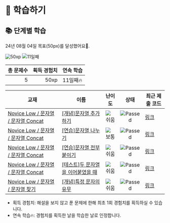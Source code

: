 # 📖 학습하기

## 📚 단계별 학습
24년 08월 04일 목표(50px)를 달성했어요🥳.

![50xp](https://img.shields.io/badge/EXP-50xp-%235cb85c.svg?for-the-badge)
![11일째](https://img.shields.io/badge/연속학습-11일째-%23E34F26.svg?for-the-badge)

|총 문제수|획득 경험치|연속 학습|
|---:|---:|---|
5|50xp|11일째🔥|

|교재|이름|난이도|상태|최근 제출 코드|
|---|---|:---:|:---:|---|
|[Novice Low / 문자열 / 문자열 Concat](https://www.codetree.ai/missions?missionId=4)|[[개념]문자열 추가하기](https://www.codetree.ai/missions/4/problems/add-spring)|![쉬움][easy]|![Passed][passed]|[링크](https://github.com/coldrain-f/codetree-TILs/blob/main/240804/%EB%AC%B8%EC%9E%90%EC%97%B4%20%EC%B6%94%EA%B0%80%ED%95%98%EA%B8%B0/add-spring.py)|
|[Novice Low / 문자열 / 문자열 Concat](https://www.codetree.ai/missions?missionId=4)|[[연습]문자열 나누기](https://www.codetree.ai/missions/4/problems/divide-string)|![보통][medium]|![Passed][passed]|[링크](https://github.com/coldrain-f/codetree-TILs/blob/main/240804/%EB%AC%B8%EC%9E%90%EC%97%B4%20%EB%82%98%EB%88%84%EA%B8%B0/divide-string.py)|
|[Novice Low / 문자열 / 문자열 Concat](https://www.codetree.ai/missions?missionId=4)|[[연습]문자열 전부 붙이기](https://www.codetree.ai/missions/4/problems/paste-all-string)|![쉬움][easy]|![Passed][passed]|[링크](https://github.com/coldrain-f/codetree-TILs/blob/main/240804/%EB%AC%B8%EC%9E%90%EC%97%B4%20%EC%A0%84%EB%B6%80%20%EB%B6%99%EC%9D%B4%EA%B8%B0/paste-all-string.py)|
|[Novice Low / 문자열 / 문자열 Concat](https://www.codetree.ai/missions?missionId=4)|[[테스트]두 문자열을 이어붙였을 때](https://www.codetree.ai/missions/4/problems/when-two-strings-are-concatenated)|![쉬움][easy]|![Passed][passed]|[링크](https://github.com/coldrain-f/codetree-TILs/blob/main/240804/%EB%91%90%20%EB%AC%B8%EC%9E%90%EC%97%B4%EC%9D%84%20%EC%9D%B4%EC%96%B4%EB%B6%99%EC%98%80%EC%9D%84%20%EB%95%8C/when-two-strings-are-concatenated.py)|
|[Novice Low / 문자열 / 문자열 찾기](https://www.codetree.ai/missions?missionId=4)|[[개념]특정 문자의 유무](https://www.codetree.ai/missions/4/problems/specific-character-presence)|![쉬움][easy]|![Passed][passed]|[링크](https://github.com/coldrain-f/codetree-TILs/blob/main/240804/%ED%8A%B9%EC%A0%95%20%EB%AC%B8%EC%9E%90%EC%9D%98%20%EC%9C%A0%EB%AC%B4/specific-character-presence.py)|


* 획득 경험치: 해설을 보지 않고 푼 문제에 한해 최초 1회 경험치를 획득하실 수 있습니다.
* 연속 학습🔥: 경험치를 획득한 날을 학습한 날로 인정합니다.










[b5]: https://img.shields.io/badge/Bronze_5-%235D3E31.svg
[b4]: https://img.shields.io/badge/Bronze_4-%235D3E31.svg
[b3]: https://img.shields.io/badge/Bronze_3-%235D3E31.svg
[b2]: https://img.shields.io/badge/Bronze_2-%235D3E31.svg
[b1]: https://img.shields.io/badge/Bronze_1-%235D3E31.svg
[s5]: https://img.shields.io/badge/Silver_5-%23394960.svg
[s4]: https://img.shields.io/badge/Silver_4-%23394960.svg
[s3]: https://img.shields.io/badge/Silver_3-%23394960.svg
[s2]: https://img.shields.io/badge/Silver_2-%23394960.svg
[s1]: https://img.shields.io/badge/Silver_1-%23394960.svg
[g5]: https://img.shields.io/badge/Gold_5-%23FFC433.svg
[g4]: https://img.shields.io/badge/Gold_4-%23FFC433.svg
[g3]: https://img.shields.io/badge/Gold_3-%23FFC433.svg
[g2]: https://img.shields.io/badge/Gold_2-%23FFC433.svg
[g1]: https://img.shields.io/badge/Gold_1-%23FFC433.svg
[p5]: https://img.shields.io/badge/Platinum_5-%2376DDD8.svg
[p4]: https://img.shields.io/badge/Platinum_4-%2376DDD8.svg
[p3]: https://img.shields.io/badge/Platinum_3-%2376DDD8.svg
[p2]: https://img.shields.io/badge/Platinum_2-%2376DDD8.svg
[p1]: https://img.shields.io/badge/Platinum_1-%2376DDD8.svg
[passed]: https://img.shields.io/badge/Passed-%23009D27.svg
[failed]: https://img.shields.io/badge/Failed-%23D24D57.svg
[easy]: https://img.shields.io/badge/쉬움-%235cb85c.svg?for-the-badge
[medium]: https://img.shields.io/badge/보통-%23FFC433.svg?for-the-badge
[hard]: https://img.shields.io/badge/어려움-%23D24D57.svg?for-the-badge